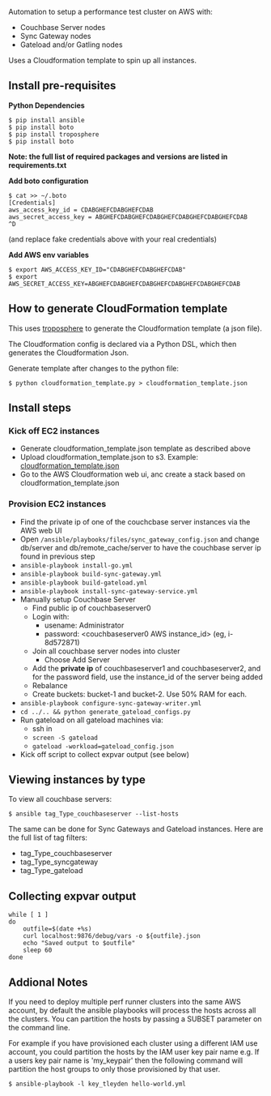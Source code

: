 
Automation to setup a performance test cluster on AWS with:

* Couchbase Server nodes
* Sync Gateway nodes
* Gateload and/or Gatling nodes

Uses a Cloudformation template to spin up all instances.

## Install pre-requisites

**Python Dependencies**

```
$ pip install ansible
$ pip install boto
$ pip install troposphere
$ pip install boto
```

**Note: the full list of required packages and versions are listed in requirements.txt**

**Add boto configuration**

```
$ cat >> ~/.boto
[Credentials]
aws_access_key_id = CDABGHEFCDABGHEFCDAB
aws_secret_access_key = ABGHEFCDABGHEFCDABGHEFCDABGHEFCDABGHEFCDAB
^D
```

(and replace fake credentials above with your real credentials)

**Add AWS env variables**

```
$ export AWS_ACCESS_KEY_ID="CDABGHEFCDABGHEFCDAB"
$ export AWS_SECRET_ACCESS_KEY=ABGHEFCDABGHEFCDABGHEFCDABGHEFCDABGHEFCDAB
```

## How to generate CloudFormation template

This uses [troposphere](https://github.com/cloudtools/troposphere) to generate the Cloudformation template (a json file).

The Cloudformation config is declared via a Python DSL, which then generates the Cloudformation Json.

Generate template after changes to the python file:

```
$ python cloudformation_template.py > cloudformation_template.json
```

## Install steps

### Kick off EC2 instances

* Generate cloudformation_template.json template as described above
* Upload cloudformation_template.json to s3.  Example: [cloudformation_template.json](http://couchbase-mobile.s3.amazonaws.com/perfcluster-aws/cloudformation_template.json)
* Go to the AWS Cloudformation web ui, anc create a stack based on cloudformation_template.json

### Provision EC2 instances

* Find the private ip of one of the couchcbase server instances via the AWS web UI
* Open `/ansible/playbooks/files/sync_gateway_config.json` and change db/server and db/remote_cache/server to have the couchbase server ip found in previous step
* `ansible-playbook install-go.yml` 
* `ansible-playbook build-sync-gateway.yml`
* `ansible-playbook build-gateload.yml`  
* `ansible-playbook install-sync-gateway-service.yml`
* Manually setup Couchbase Server
    * Find public ip of couchbaseserver0
    * Login with:
        * usename: Administrator
        * password: \<couchbaseserver0 AWS instance_id\> (eg, i-8d572871)
    * Join all couchbase server nodes into cluster
        * Choose Add Server
	* Add the **private ip** of couchbaseserver1 and couchbaseserver2, and for the password field, use the instance_id of the server being added
    * Rebalance
    * Create buckets: bucket-1 and bucket-2.  Use 50% RAM for each.
* `ansible-playbook configure-sync-gateway-writer.yml`
* `cd ../.. && python generate_gateload_configs.py` 
* Run gateload on all gateload machines via:
    * ssh in
    * `screen -S gateload`
    * `gateload -workload=gateload_config.json`
* Kick off script to collect expvar output (see below)

## Viewing instances by type

To view all couchbase servers:

```
$ ansible tag_Type_couchbaseserver --list-hosts
```

The same can be done for Sync Gateways and Gateload instances.  Here are the full list of tag filters:

* tag_Type_couchbaseserver
* tag_Type_syncgateway
* tag_Type_gateload


## Collecting expvar output

```
while [ 1 ]
do
    outfile=$(date +%s)
    curl localhost:9876/debug/vars -o ${outfile}.json
    echo "Saved output to $outfile"
    sleep 60
done
```

## Addional Notes

If you need to deploy multiple perf runner clusters into the same AWS account, by default the ansible playbooks will process the hosts across all the clusters. You can partition the hosts by passing a SUBSET parameter on the command line.

For example if you have provisioned each cluster using a different IAM use account, you could partition the hosts by the IAM user key pair name e.g. If a users key pair name is 'my_keypair' then the following command will partition the host groups to only those provisioned by that user.

```
$ ansible-playbook -l key_tleyden hello-world.yml
```
